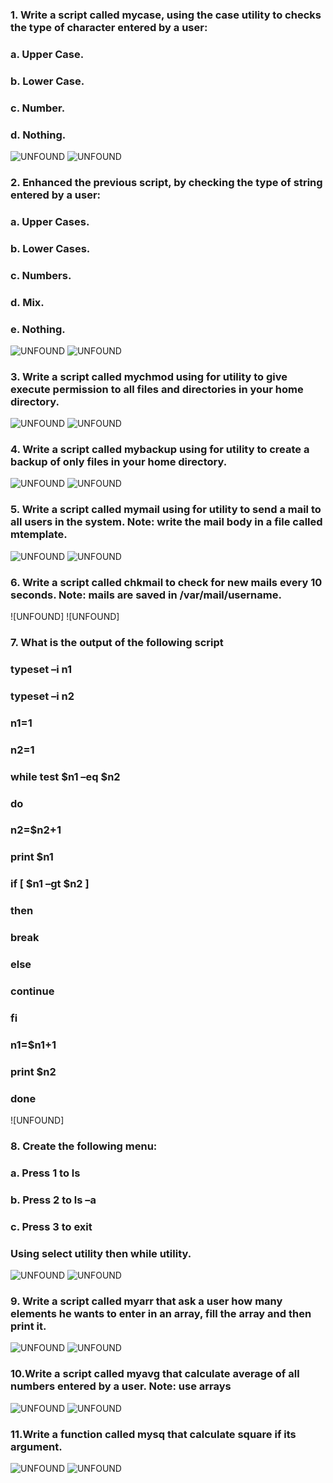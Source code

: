 ### 1. Write a script called mycase, using the case utility to checks the type of character entered by a user:
### a. Upper Case.
### b. Lower Case.
### c. Number.
### d. Nothing.
![UNFOUND](https://github.com/sara-aref/Linux/assets/147546807/d663a1c7-b8c0-4696-bfd9-4dcb39b9e46f)
![UNFOUND](https://github.com/sara-aref/Linux/assets/147546807/55c98fae-8439-4a71-a232-1e2ad56691d1)

### 2. Enhanced the previous script, by checking the type of string entered by a user:
### a. Upper Cases.
### b. Lower Cases.
### c. Numbers.
### d. Mix.
### e. Nothing.
![UNFOUND](https://github.com/sara-aref/Linux/assets/147546807/1eae96bf-3838-460b-996b-20755c24bbb4)
![UNFOUND](https://github.com/sara-aref/Linux/assets/147546807/a90a804d-420d-4153-8de1-2cd14b2c036e)

### 3. Write a script called mychmod using for utility to give execute permission to all files and directories in your home directory.
![UNFOUND](https://github.com/sara-aref/Linux/assets/147546807/4ea77cfa-eb44-422a-9f90-be30f6224165)
![UNFOUND](https://github.com/sara-aref/Linux/assets/147546807/72256435-4365-496f-8e59-79ac03948139)

### 4. Write a script called mybackup using for utility to create a backup of only files in your home directory.
![UNFOUND](https://github.com/sara-aref/Linux/assets/147546807/baffbf06-d123-4c2a-bfa6-7bc499b3cc77)
![UNFOUND](https://github.com/sara-aref/Linux/assets/147546807/34ac90ec-e8f2-46b9-9ec7-da5d8270228f)

### 5. Write a script called mymail using for utility to send a mail to all users in the system. Note: write the mail body in a file called mtemplate. 
![UNFOUND](https://github.com/sara-aref/Linux/assets/147546807/74194976-30f0-4892-99a7-7c064cfcac48)
![UNFOUND](https://github.com/sara-aref/Linux/assets/147546807/02efe621-1d49-430f-a62c-a62bccff491e)

### 6. Write a script called chkmail to check for new mails every 10 seconds. Note: mails are saved in /var/mail/username.
![UNFOUND]
![UNFOUND]

### 7. What is the output of the following script
### typeset –i n1
### typeset –i n2
### n1=1
### n2=1
### while test $n1 –eq $n2
### do
### n2=$n2+1
### print $n1
### if [ $n1 –gt $n2 ]
### then
### break
### else
### continue
### fi
### n1=$n1+1
### print $n2
### done
![UNFOUND]

### 8. Create the following menu:
### a. Press 1 to ls
### b. Press 2 to ls –a
### c. Press 3 to exit 
### Using select utility then while utility.
![UNFOUND](https://github.com/sara-aref/Linux/assets/147546807/7e517aae-25d1-47e9-9cb3-f6f1bd6d0361)
![UNFOUND](https://github.com/sara-aref/Linux/assets/147546807/14c8b095-142e-4bae-83cb-678ec3c672d9)

### 9. Write a script called myarr that ask a user how many elements he wants to enter in an array, fill the array and then print it.
![UNFOUND](https://github.com/sara-aref/Linux/assets/147546807/6e530156-4222-40d3-862b-418b2c1e7802)
![UNFOUND](https://github.com/sara-aref/Linux/assets/147546807/0f3df4f9-a5a0-4c12-901e-5934b21b694f)

### 10.Write a script called myavg that calculate average of all numbers entered by a user. Note: use arrays
![UNFOUND](https://github.com/sara-aref/Linux/assets/147546807/2f63cba3-be7d-4229-9eff-f65c3c69c629)
![UNFOUND](https://github.com/sara-aref/Linux/assets/147546807/1e4832b6-1c99-48c7-8c74-341f8fb91568)

### 11.Write a function called mysq that calculate square if its argument.
![UNFOUND](https://github.com/sara-aref/Linux/assets/147546807/85bea1df-a9db-4e21-afb1-f16993914a18)
![UNFOUND](https://github.com/sara-aref/Linux/assets/147546807/99753179-ca1e-4886-b9ae-b002f0e05cbc)
